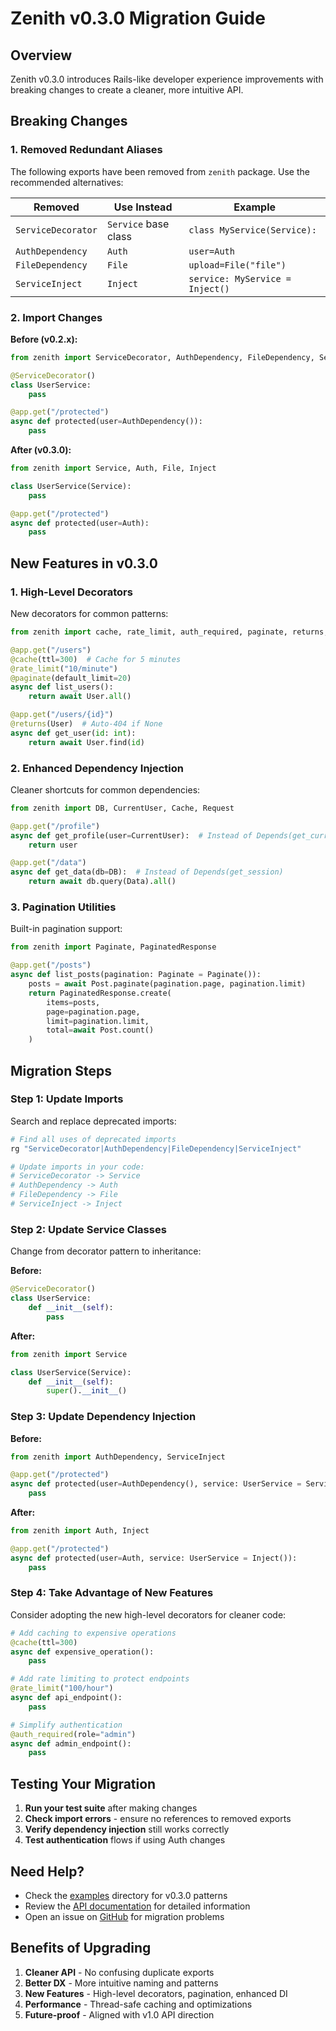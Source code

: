 # Zenith v0.3.0 Migration Guide

## Overview
Zenith v0.3.0 introduces Rails-like developer experience improvements with breaking changes to create a cleaner, more intuitive API.

## Breaking Changes

### 1. Removed Redundant Aliases
The following exports have been removed from `zenith` package. Use the recommended alternatives:

| Removed | Use Instead | Example |
|---------|------------|---------|
| `ServiceDecorator` | `Service` base class | `class MyService(Service):` |
| `AuthDependency` | `Auth` | `user=Auth` |
| `FileDependency` | `File` | `upload=File("file")` |
| `ServiceInject` | `Inject` | `service: MyService = Inject()` |

### 2. Import Changes

**Before (v0.2.x):**
```python
from zenith import ServiceDecorator, AuthDependency, FileDependency, ServiceInject

@ServiceDecorator()
class UserService:
    pass

@app.get("/protected")
async def protected(user=AuthDependency()):
    pass
```

**After (v0.3.0):**
```python
from zenith import Service, Auth, File, Inject

class UserService(Service):
    pass

@app.get("/protected")
async def protected(user=Auth):
    pass
```

## New Features in v0.3.0

### 1. High-Level Decorators
New decorators for common patterns:
```python
from zenith import cache, rate_limit, auth_required, paginate, returns, validate, transaction

@app.get("/users")
@cache(ttl=300)  # Cache for 5 minutes
@rate_limit("10/minute")
@paginate(default_limit=20)
async def list_users():
    return await User.all()

@app.get("/users/{id}")
@returns(User)  # Auto-404 if None
async def get_user(id: int):
    return await User.find(id)
```

### 2. Enhanced Dependency Injection
Cleaner shortcuts for common dependencies:
```python
from zenith import DB, CurrentUser, Cache, Request

@app.get("/profile")
async def get_profile(user=CurrentUser):  # Instead of Depends(get_current_user)
    return user

@app.get("/data")
async def get_data(db=DB):  # Instead of Depends(get_session)
    return await db.query(Data).all()
```

### 3. Pagination Utilities
Built-in pagination support:
```python
from zenith import Paginate, PaginatedResponse

@app.get("/posts")
async def list_posts(pagination: Paginate = Paginate()):
    posts = await Post.paginate(pagination.page, pagination.limit)
    return PaginatedResponse.create(
        items=posts,
        page=pagination.page,
        limit=pagination.limit,
        total=await Post.count()
    )
```

## Migration Steps

### Step 1: Update Imports
Search and replace deprecated imports:
```bash
# Find all uses of deprecated imports
rg "ServiceDecorator|AuthDependency|FileDependency|ServiceInject"

# Update imports in your code:
# ServiceDecorator -> Service
# AuthDependency -> Auth
# FileDependency -> File
# ServiceInject -> Inject
```

### Step 2: Update Service Classes
Change from decorator pattern to inheritance:

**Before:**
```python
@ServiceDecorator()
class UserService:
    def __init__(self):
        pass
```

**After:**
```python
from zenith import Service

class UserService(Service):
    def __init__(self):
        super().__init__()
```

### Step 3: Update Dependency Injection

**Before:**
```python
from zenith import AuthDependency, ServiceInject

@app.get("/protected")
async def protected(user=AuthDependency(), service: UserService = ServiceInject()):
    pass
```

**After:**
```python
from zenith import Auth, Inject

@app.get("/protected")
async def protected(user=Auth, service: UserService = Inject()):
    pass
```

### Step 4: Take Advantage of New Features
Consider adopting the new high-level decorators for cleaner code:

```python
# Add caching to expensive operations
@cache(ttl=300)
async def expensive_operation():
    pass

# Add rate limiting to protect endpoints
@rate_limit("100/hour")
async def api_endpoint():
    pass

# Simplify authentication
@auth_required(role="admin")
async def admin_endpoint():
    pass
```

## Testing Your Migration

1. **Run your test suite** after making changes
2. **Check import errors** - ensure no references to removed exports
3. **Verify dependency injection** still works correctly
4. **Test authentication** flows if using Auth changes

## Need Help?

- Check the [examples](examples/) directory for v0.3.0 patterns
- Review the [API documentation](docs/api/) for detailed information
- Open an issue on [GitHub](https://github.com/nijaru/zenith/issues) for migration problems

## Benefits of Upgrading

1. **Cleaner API** - No confusing duplicate exports
2. **Better DX** - More intuitive naming and patterns
3. **New Features** - High-level decorators, pagination, enhanced DI
4. **Performance** - Thread-safe caching and optimizations
5. **Future-proof** - Aligned with v1.0 API direction
